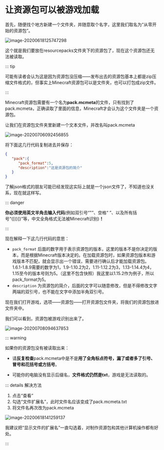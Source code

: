 # 让资源包可以被游戏加载

首先，随便找个地方新建一个文件夹，并随意取个名字，这里我们取名为“从零开始的资源包”。

![image-20200618125747298](https://i.loli.net/2020/07/28/nsGuFo2xrg4ZLiJ.png)

这个就是我们要放在resourcepacks文件夹下的资源包了，现在这个资源包还无法被读取。

::: tip

可能有读者会认为这是因为资源包没压缩——发布出去的资源包基本上都是zip压缩文件格式的，但事实上Minecraft资源包可以是文件夹，也可以打包成zip文件。

:::

Minecraft资源包需要有一个名为**pack.mcmeta**的文件，只有找到了pack.mcmeta，正确读取了里面的信息，Minecraft才会认为这个文件夹是一个资源包。

让我们在资源包文件夹里新建一个文本文件，并改名叫pack.mcmeta

![image-20200706092456855](https://i.loli.net/2020/07/28/8N9sQS1nv3D4LTU.png)

将下面这几行代码复制进去并保存：

```json
{
   "pack":{
      "pack_format":5,
      "description":"这是资源包的简介"
   }
}
```

了解json格式的朋友可能已经发现这实际上就是一个json文件了，不知道也没关系，现在就这样写。

::: danger

**你必须使用英文半角去输入代码**(例如双引号“"”、空格“ ”、以及所有括号“{[()]}”等，中文全角格式无法被Minecraft识别)**！**

:::

现在解释一下这几行代码的意思：

- `pack_format` 后面的数字用于表示资源包的版本，这里的版本不是你决定的版本，而是根据Minecraft版本决定的。在加载资源包时，如果资源包版本和游戏版本不匹配，就会显示出一个错误，需要进行确认后才能加载资源包。1.6.1-1.8.9需要的数字为1，1.9-1.10.2为2，1.11-1.12.2为3，1.13-1.14.4为4，1.15至今的版本号则为5。（这里不包含快照）我这里以1.15.2作为例子，所以pack_format为5。
- `description` 为资源包的简介，后面的文字可以随意修改，但是不得修改文字两端的双引号，也不能在文字中添加半角双引号。

现在我们打开游戏，选项——资源包——打开资源包文件夹，将我们的资源包放进文件夹中。

我们可以看到，资源包被游戏识别出来了。

![image-20200708094637853](https://i.loli.net/2020/07/28/ubldBs8VfHyIYLE.png)

::: warning

如果你的资源包没有被读取出来：

- 请**反复检查**pack.mcmeta中是不是**用了全角标点符号，漏了或者多了引号、冒号和花括号或方括号**。

- 可能你的电脑没有显示后缀名，**文件格式仍然是txt**，游戏是无法读取的。

::: details 解决方法

  1. 点击“查看”
  2. 勾选“文件扩展名”，此时文件名应该变成了pack.mcmeta.txt
  3. 将文件名再次改为pack.mcmeta

![image-20200618141259137](https://i.loli.net/2020/07/28/A3boRnOuLCkNEgf.png)

我建议把“显示文件的扩展名”一直勾选着，对制作资源包和其他计算机操作都有好处。

:::
